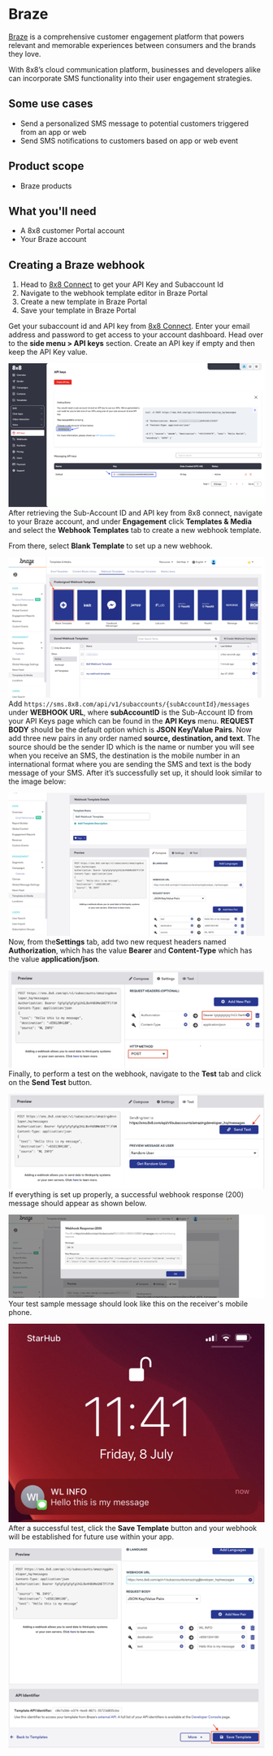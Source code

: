 # Braze

[Braze](https://www.braze.com/) is a comprehensive customer engagement platform that powers relevant and memorable experiences between consumers and the brands they love.

With 8x8’s cloud communication platform, businesses and developers alike can incorporate SMS functionality into their user engagement strategies.

## Some use cases

* Send a personalized SMS message to potential customers triggered from an app or web
* Send SMS notifications to customers based on app or web event

## Product scope

* Braze products

## What you'll need

* A 8x8 customer Portal account
* Your Braze account

## Creating a Braze webhook

1. Head to [8x8 Connect](https://connect.8x8.com) to get your API Key and Subaccount Id
2. Navigate to the webhook template editor in Braze Portal
3. Create a new template in Braze Portal
4. Save your template in Braze Portal

Get your subaccount id and API key from [8x8 Connect](https://connect.8x8.com). Enter your email address and password to get access to your account dashboard. Head over to the **side menu > API keys** section. Create an API key if empty and then keep the API Key value.  

![1684](../images/1c05451-connect.8x8.com-2022.07.08.png "connect.8x8.com-2022.07.08.png")
After retrieving the Sub-Account ID and API key from 8x8 connect, navigate to your Braze account, and under **Engagement** click **Templates & Media** and select the **Webhook Templates** tab to create a new webhook template.  

From there, select **Blank Template** to set up a new webhook.  

![1508](../images/47663f7-template.png "template.png")
Add `https://sms.8x8.com/api/v1/subaccounts/{subAccountId}/messages` under **WEBHOOK URL**, where **subAccountID** is the Sub-Account ID from your API Keys page which can be found in the **API Keys** menu. **REQUEST BODY** should be the default option which is **JSON Key/Value Pairs**. Now add three new pairs in any order named **source, destination, and text**. The source should be the sender ID which is the name or number you will see when you receive an SMS, the destination is the mobile number in an international format where you are sending the SMS and text is the body message of your SMS. After it’s successfully set up, it should look similar to the image below:  

![1463](../images/f5c02f5-braze_template_.png "braze template .png")
Now, from the​ **Settings**​ tab, add two new request headers named **Authorization**​, which has the value **Bearer** and **Content-Type** which has the value **application/json**.

![1027](../images/c3b4540-bearer_braze.png "bearer braze.png")
Finally, to perform a test on the webhook, navigate to the ​**Test**​ tab and click on the **Send Test** button.  

![1023](../images/b2031aa-test_braze.png "test braze.png")
If everything is set up properly, a successful webhook response (200) message should appear as shown below.  

![1662](../images/131ab48-Success.png "Success.png")
Your test sample message should look like this on the receiver's mobile phone.

![1242](../images/e4e4288-IMG_0473.jpg "IMG_0473.jpg")
After a successful test, click the **Save Template** button and your webhook will be established for future use within your app.  

![1038](../images/c407d36-save_template.png "save template.png")
